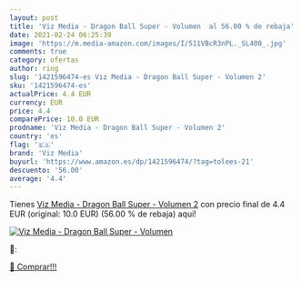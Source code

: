 ```yaml
---
layout: post
title: 'Viz Media - Dragon Ball Super - Volumen  al 56.00 % de rebaja'
date: 2021-02-24 06:25:39
image: 'https://m.media-amazon.com/images/I/511VBcR3nPL._SL400_.jpg'
comments: true
category: ofertas
author: ring
slug: '1421596474-es Viz Media - Dragon Ball Super - Volumen 2'
sku: '1421596474-es'
actualPrice: 4.4 EUR
currency: EUR
price: 4.4
comparePrice: 10.0 EUR
prodname: 'Viz Media - Dragon Ball Super - Volumen 2'
country: 'es'
flag: '🇪🇸'
brand: 'Viz Media'
buyurl: 'https://www.amazon.es/dp/1421596474/?tag=tolees-21'
descuento: '56.00'
average: '4.4'
---
```


Tienes [Viz Media - Dragon Ball Super - Volumen 2](https://www.amazon.es/dp/1421596474/?tag=tolees-21) con precio final de  4.4 EUR (original: 10.0 EUR) (56.00 %  de rebaja) aqui!

[![Viz Media - Dragon Ball Super - Volumen ](https://m.media-amazon.com/images/I/511VBcR3nPL._SL400_.jpg)](https://www.amazon.es/dp/1421596474/?tag=tolees-21)

🔎:


[🛒 Comprar!!!](https://www.amazon.es/dp/1421596474/?tag=tolees-21)
